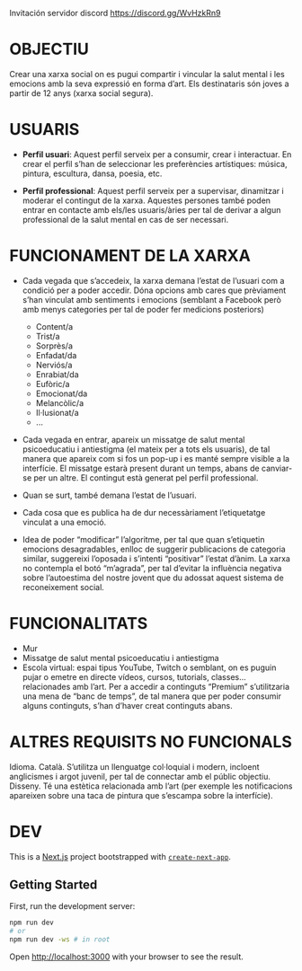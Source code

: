 Invitación servidor discord
https://discord.gg/WvHzkRn9

# OBJECTIU

Crear una xarxa social on es pugui compartir i vincular la salut mental i les emocions amb la seva expressió en forma d’art.
Els destinataris són joves a partir de 12 anys (xarxa social segura).

# USUARIS

-   **Perfil usuari**:
    Aquest perfil serveix per a consumir, crear i interactuar.
    En crear el perfil s’han de seleccionar les preferències artístiques: música, pintura, escultura, dansa, poesia, etc.

-   **Perfil professional**:
    Aquest perfil serveix per a supervisar, dinamitzar i moderar el contingut de la xarxa.
    Aquestes persones també poden entrar en contacte amb els/les usuaris/àries per tal de derivar a algun professional de la salut mental en cas de ser necessari.

# FUNCIONAMENT DE LA XARXA

-   Cada vegada que s’accedeix, la xarxa demana l’estat de l’usuari com a condició per a poder accedir. Dóna opcions amb cares que prèviament s’han vinculat amb sentiments i emocions (semblant a Facebook però amb menys categories per tal de poder fer medicions posteriors)

    -   Content/a
    -   Trist/a
    -   Sorprès/a
    -   Enfadat/da
    -   Nerviós/a
    -   Enrabiat/da
    -   Eufòric/a
    -   Emocionat/da
    -   Melancòlic/a
    -   Il·lusionat/a
    -   ...

-   Cada vegada en entrar, apareix un missatge de salut mental psicoeducatiu i antiestigma (el mateix per a tots els usuaris), de tal manera que apareix com si fos un pop-up i es manté sempre visible a la interfície. El missatge estarà present durant un temps, abans de canviar-se per un altre. El contingut està generat pel perfil professional.
-   Quan se surt, també demana l’estat de l’usuari.
-   Cada cosa que es publica ha de dur necessàriament l’etiquetatge vinculat a una emoció.
-   Idea de poder “modificar” l’algoritme, per tal que quan s’etiquetin emocions desagradables, enlloc de suggerir publicacions de categoria similar, suggereixi l’oposada i s’intenti “positivar” l’estat d’ànim.
    La xarxa no contempla el botó “m’agrada”, per tal d’evitar la influència negativa sobre l’autoestima del nostre jovent que du adossat aquest sistema de reconeixement social.

# FUNCIONALITATS

-   Mur
-   Missatge de salut mental psicoeducatiu i antiestigma
-   Escola virtual: espai tipus YouTube, Twitch o semblant, on es puguin pujar o emetre en directe vídeos, cursos, tutorials, classes... relacionades amb l’art.
    Per a accedir a continguts “Premium” s’utilitzaria una mena de “banc de temps”, de tal manera que per poder consumir alguns continguts, s’han d’haver creat continguts abans.

# ALTRES REQUISITS NO FUNCIONALS

Idioma. Català. S’utilitza un llenguatge col·loquial i modern, incloent anglicismes i argot juvenil, per tal de connectar amb el públic objectiu.
Disseny. Té una estètica relacionada amb l’art (per exemple les notificacions apareixen sobre una taca de pintura que s’escampa sobre la interfície).

# DEV

This is a [Next.js](https://nextjs.org/) project bootstrapped with [`create-next-app`](https://github.com/vercel/next.js/tree/canary/packages/create-next-app).

## Getting Started

First, run the development server:

```bash
npm run dev
# or
npm run dev -ws # in root
```

Open [http://localhost:3000](http://localhost:3000) with your browser to see the result.
